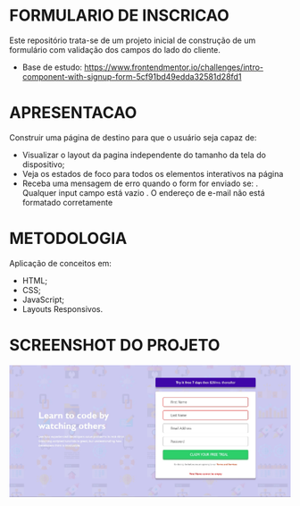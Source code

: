 # FORMULARIO DE INSCRICAO
Este repositório trata-se de um projeto inicial de construção de um formulário com validação dos campos do lado do cliente.

- Base de estudo: https://www.frontendmentor.io/challenges/intro-component-with-signup-form-5cf91bd49edda32581d28fd1

# APRESENTACAO
Construir uma página de destino para que o usuário seja capaz de:
- Visualizar o layout da pagina independente do tamanho da tela do dispositivo;
- Veja os estados de foco para todos os elementos interativos na página
- Receba uma mensagem de erro quando o form for enviado se:
. Qualquer input campo está vazio
. O endereço de e-mail não está formatado corretamente

# METODOLOGIA
Aplicação de conceitos em:
- HTML;
- CSS;
- JavaScript;
- Layouts Responsivos.

# SCREENSHOT DO PROJETO

![Screenshot](./screenshot/screenshot.jpg)
